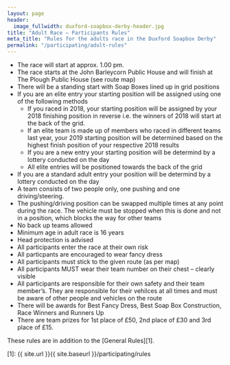 ```yaml
---
layout: page
header:
  image_fullwidth: duxford-soapbox-derby-header.jpg
title: "Adult Race – Participants Rules"
meta_title: "Rules for the adults race in the Duxford Soapbox Derby"
permalink: "/participating/adult-rules"
---
```


* The race will start at approx. 1.00 pm.
* The race starts at the John Barleycorn Public House and will finish at The Plough Public House (see route map)
* There will be a standing start with Soap Boxes lined up in grid positions
* If you are an elite entry your starting position will be assigned using one of the following methods
  * If you raced in 2018, your starting position will be assigned by your 2018 finishing position in reverse i.e. the winners of 2018 will start at the back of the grid. 
  * If an elite team is made up of members who raced in different teams last year, your 2019 starting position will be determined based on the highest finish position of your respective 2018 results
  * If you are a new entry your starting position will be determind by a lottery conducted on the day
  * All elite entries will be positioned towards the back of the grid
* If you are a standard adult entry your position will be determind by a lottery conducted on the day
* A team consists of two people only, one pushing and one driving/steering. 
* The pushing/driving position can be swapped multiple times at any point during the race. The vehicle must be stopped when this is done and not in a position, which blocks the way for other teams
* No back up teams allowed
* Minimum age in adult race is 16 years
* Head protection is advised
* All participants enter the race at their own risk
* All particpants are encouraged to wear fancy dress
* All participants must stick to the given route (as per map)
* All participants MUST wear their team number on their chest – clearly visible
* All participants are responsible for their own safety and their team member’s. They are responsible for their vehilces at all times and must be aware of other people and vehicles on the route
* There will be awards for Best Fancy Dress, Best Soap Box Construction, Race Winners and Runners Up
* There are team prizes for 1st place of £50, 2nd place of £30 and 3rd place of £15.

These rules are in addition to the [General Rules][1].

[1]: {{ site.url }}{{ site.baseurl }}/participating/rules
